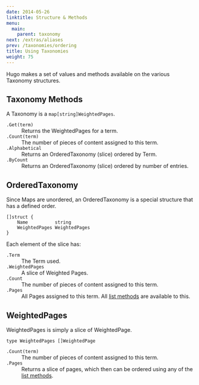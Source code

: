 ```yaml
---
date: 2014-05-26
linktitle: Structure & Methods
menu:
  main:
    parent: taxonomy
next: /extras/aliases
prev: /taxonomies/ordering
title: Using Taxonomies
weight: 75
---
```


Hugo makes a set of values and methods available on the various Taxonomy structures.

## Taxonomy Methods

A Taxonomy is a `map[string]WeightedPages`.

<dl>
<dt><code>.Get(term)</code></dt><dd>Returns the WeightedPages for a term.</dd>
<dt><code>.Count(term)</code></dt><dd>The number of pieces of content assigned to this term.</dd>
<dt><code>.Alphabetical</code></dt><dd>Returns an OrderedTaxonomy (slice) ordered by Term.</dd>
<dt><code>.ByCount</code></dt><dd>Returns an OrderedTaxonomy (slice) ordered by number of entries.</dd>
</dl>

## OrderedTaxonomy

Since Maps are unordered, an OrderedTaxonomy is a special structure that has a defined order.

    []struct {
        Name          string
        WeightedPages WeightedPages
    }

Each element of the slice has:

<dl>
<dt><code>.Term</code></dt><dd>The Term used.</dd>
<dt><code>.WeightedPages</code></dt><dd>A slice of Weighted Pages.</dd>
<dt><code>.Count</code></dt><dd>The number of pieces of content assigned to this term.</dd>
<dt><code>.Pages</code></dt><dd>All Pages assigned to this term. All <a href="/templates/list/">list methods</a> are available to this.</dd>
</dl>

## WeightedPages

WeightedPages is simply a slice of WeightedPage.

    type WeightedPages []WeightedPage

<dl>
<dt><code>.Count(term)</code></dt><dd>The number of pieces of content assigned to this term.</dd>
<dt><code>.Pages</code></dt><dd>Returns a slice of pages, which then can be ordered using any of the <a href="/templates/list/">list methods</a>.</dd>
</dl>
